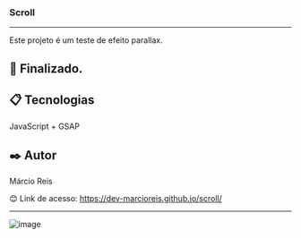 ### Scroll

---

Este projeto é um teste de efeito parallax.

## 🚀 Finalizado.

## 📋 Tecnologias
JavaScript + GSAP

## ✒️ Autor
Márcio Reis

😊 Link de acesso: https://dev-marcioreis.github.io/scroll/

---
![image](https://user-images.githubusercontent.com/122680054/227284630-bd13a2e0-132d-47eb-b85c-c8ee6aa9a451.png)

